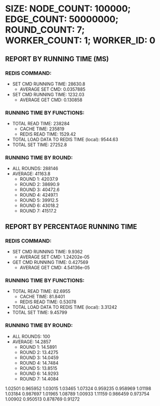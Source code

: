
# SIZE: NODE_COUNT: 100000; EDGE_COUNT: 50000000; ROUND_COUNT: 7; WORKER_COUNT: 1; WORKER_ID: 0

## REPORT BY RUNNING TIME (MS)

 ### REDIS COMMAND:

  + SET CMD RUNNING TIME: 28630.8
    + AVERAGE SET CMD: 0.0357885
  + SET CMD RUNNING TIME: 1232.03
    + AVERAGE GET CMD: 0.130858

 ### RUNNING TIME BY FUNCTIONS:

  + TOTAL READ TIME: 238284
    + CACHE TIME: 235819
    + REDIS READ TIME: 1529.42
  + TOTAL LOAD DATA TO REDIS TIME (local): 9544.63
  + TOTAL SET TIME: 27252.8

 ### RUNNING TIME BY ROUND:

  + ALL ROUNDS: 288146
  + AVERAGE: 41163.8
     + ROUND 1: 42037.9
     + ROUND 2: 38690.9
     + ROUND 3: 40472.6
     + ROUND 4: 42497.1
     + ROUND 5: 39912.5
     + ROUND 6: 43018.2
     + ROUND 7: 41517.2

## REPORT BY PERCENTAGE RUNNING TIME

 ### REDIS COMMAND:

  + SET CMD RUNNING TIME: 9.9362
    + AVERAGE SET CMD: 1.24202e-05
  + GET CMD RUNNING TIME: 0.427569
    + AVERAGE GET CMD: 4.54136e-05

 ### RUNNING TIME BY FUNCTIONS:

  + TOTAL READ TIME: 82.6955
    + CACHE TIME: 81.8401
    + REDIS READ TIME: 0.53078
  + TOTAL LOAD DATA TO REDIS TIME (local): 3.31242
  + TOTAL SET TIME: 9.45799

 ### RUNNING TIME BY ROUND:

  + ALL ROUNDS: 100
  + AVERAGE: 14.2857
     + ROUND 1: 14.5891
     + ROUND 2: 13.4275
     + ROUND 3: 14.0459
     + ROUND 4: 14.7484
     + ROUND 5: 13.8515
     + ROUND 6: 14.9293
     + ROUND 7: 14.4084

1.02501 0.965952 1.03015 1.03465 1.07324 0.959235 0.958969 1.01198 1.03184 0.987697 1.01965 1.08789 1.00933 1.11159 0.986459 0.973754 1.00902 0.950513 0.878769 0.91272 